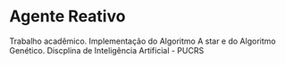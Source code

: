 # Agente Reativo
Trabalho acadêmico.
Implementação do Algoritmo A star e do Algoritmo Genético. Discplina de Inteligência Artificial - PUCRS
